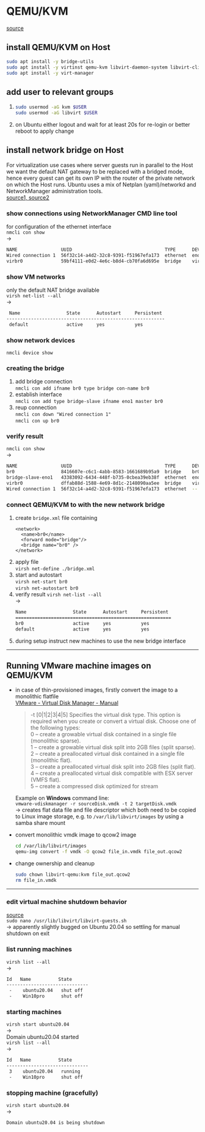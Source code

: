 # QEMU/KVM
[source](https://help.ubuntu.com/community/KVM/Installation)
## install QEMU/KVM on Host
```bash
sudo apt install -y bridge-utils
sudo apt install -y virtinst qemu-kvm libvirt-daemon-system libvirt-clients
sudo apt install -y virt-manager
```
## add user to relevant groups
1. 
    ```bash
    sudo usermod -aG kvm $USER
    sudo usermod -aG libvirt $USER
    ```
2. on Ubuntu either logout and wait for at least 20s for re-login or better reboot to apply change

## install network bridge on Host
For virtualization use cases where server guests run in parallel to the Host we want the default NAT gateway to be replaced with a bridged mode, hence every guest can get its own IP with the router of the private network on which the Host runs. Ubuntu uses a mix of Netplan (yaml)/networkd and NetworkManager administration tools.  
[source1, ](https://www.answertopia.com/ubuntu/creating-an-ubuntu-kvm-networked-bridge-interface)
[source2](https://blog.buettner.xyz/kvm-ubuntu-20-04-installieren-bridged-networking-konfigurieren)

### show connections using NetworkManager CMD line tool
for configuration of the ethernet interface  
`nmcli con show`  
&rightarrow;
```bash
NAME                UUID                                  TYPE      DEVICE
Wired connection 1  56f32c14-a4d2-32c8-9391-f51967efa173  ethernet  eno1
virbr0              59bf4111-e0d2-4e6c-b8d4-cb70fa6d695e  bridge    virbr0
```

### show VM networks
only the default NAT bridge available  
`virsh net-list --all`  
&rightarrow;
```bash
 Name                 State      Autostart     Persistent
----------------------------------------------------------
 default              active     yes           yes
```

### show network devices
`nmcli device show`

### creating the bridge
1. add bridge connection  
`nmcli con add ifname br0 type bridge con-name br0`
2. establish interface  
`nmcli con add type bridge-slave ifname eno1 master br0`
3. reup connection  
`nmcli con down "Wired connection 1"`  
`nmcli con up br0`

### verify result
`nmcli con show`  
&rightarrow;
```bash
NAME                UUID                                  TYPE      DEVICE 
br0                 8416607e-c6c1-4abb-8583-1661689b95a9  bridge    br0    
bridge-slave-eno1   43383092-6434-448f-b735-0cbea39eb38f  ethernet  eno1   
virbr0              dffab88d-1588-4e69-8d1c-2148090aa5ee  bridge    virbr0 
Wired connection 1  56f32c14-a4d2-32c8-9391-f51967efa173  ethernet  --
```

### connect QEMU/KVM to with the new network bridge
1. create `bridge.xml` file containing
    ```
    <network>
      <name>br0</name>
      <forward mode="bridge"/>
      <bridge name="br0" />
    </network>
    ```
2. apply file  
`virsh net-define ./bridge.xml`  
3. start and autostart  
`virsh net-start br0`  
`virsh net-autostart br0`  
4. verify result
    `virsh net-list --all`  
    &rightarrow;
    ```bash
    Name                 State      Autostart     Persistent
    =========================================================
    br0                  active     yes           yes
    default              active     yes           yes
    ```
5. during setup instruct new machines to use the new bridge interface

---

## Running VMware machine images on QEMU/KVM
- in case of thin-provisioned images, firstly convert the image to a monolithic flatfile  
    [VMware - Virtual Disk Manager - Manual](https://www.vmware.com/pdf/VirtualDiskManager.pdf)
    > -t [0|1|2|3|4|5] Specifies the virtual disk type. This option is required when you create or convert a virtual disk. Choose one of the following types:  
    > 0 – create a growable virtual disk contained in a single file (monolithic sparse).  
    > 1 – create a growable virtual disk split into 2GB files (split sparse).  
    > 2 – create a preallocated virtual disk contained in a single file (monolithic flat).  
    > 3 – create a preallocated virtual disk split into 2GB files (split flat).  
    > 4 – create a preallocated virtual disk compatible with ESX server (VMFS flat).  
    > 5 – create a compressed disk optimized for stream

    Example on **Windows** command line:  
    `vmware-vdiskmanager -r sourceDisk.vmdk -t 2 targetDisk.vmdk`  
    &rightarrow; creates flat data file and file descriptor which both need to be copied to Linux image storage, e.g. to `/var/lib/libvirt/images` by using a samba share mount

- convert monolithic vmdk image to qcow2 image
    ```bash
    cd /var/lib/libvirt/images
    qemu-img convert -f vmdk -O qcow2 file_in.vmdk file_out.qcow2
    ```
- change ownership and cleanup
    ```bash
    sudo chown libvirt-qemu:kvm file_out.qcow2
    rm file_in.vmdk
    ```

---

### edit virtual machine shutdown behavior
[source](https://access.redhat.com/documentation/en-us/red_hat_enterprise_linux/7/html/virtualization_deployment_and_administration_guide/sect-shutting_down_rebooting_and_force_shutdown_of_a_guest_virtual_machine-manipulating_the_libvirt_guests_configuration_settings)  
`sudo nano /usr/lib/libvirt/libvirt-guests.sh`  
&rightarrow; apparently slightly bugged on Ubuntu 20.04 so settling for manual shutdown on exit

### list running machines
`virsh list --all`  
&rightarrow;
```bash
Id   Name          State
------------------------------
 -    ubuntu20.04   shut off
 -    Win10pro      shut off
```
### starting machines
`virsh start ubuntu20.04`  
&rightarrow;  
Domain ubuntu20.04 started  
`virsh list --all`  
&rightarrow;
```bash
Id   Name          State
------------------------------
 3    ubuntu20.04   running
 -    Win10pro      shut off
```

### stopping machine (gracefully)
`virsh start ubuntu20.04`  
&rightarrow;
```bash
Domain ubuntu20.04 is being shutdown
```
